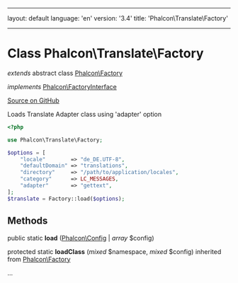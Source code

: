 * * *

layout: default language: 'en' version: '3.4' title: 'Phalcon\Translate\Factory'

* * *

# Class **Phalcon\Translate\Factory**

*extends* abstract class [Phalcon\Factory](/3.4/en/api/Phalcon_Factory)

*implements* [Phalcon\FactoryInterface](/3.4/en/api/Phalcon_FactoryInterface)

<a href="https://github.com/phalcon/cphalcon/tree/v3.4.0/phalcon/translate/factory.zep" class="btn btn-default btn-sm">Source on GitHub</a>

Loads Translate Adapter class using 'adapter' option

```php
<?php

use Phalcon\Translate\Factory;

$options = [
    "locale"        => "de_DE.UTF-8",
    "defaultDomain" => "translations",
    "directory"     => "/path/to/application/locales",
    "category"      => LC_MESSAGES,
    "adapter"       => "gettext",
];
$translate = Factory::load($options);

```

## Methods

public static **load** ([Phalcon\Config](/3.4/en/api/Phalcon_Config) | *array* $config)

protected static **loadClass** (*mixed* $namespace, *mixed* $config) inherited from [Phalcon\Factory](/3.4/en/api/Phalcon_Factory)

...